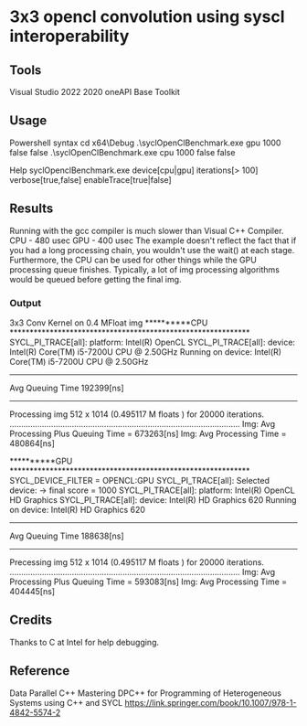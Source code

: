 # 3x3 opencl convolution using syscl interoperability

## Tools
Visual Studio 2022
2020 oneAPI Base Toolkit

## Usage
Powershell syntax
cd x64\Debug
 .\syclOpenClBenchmark.exe gpu 1000 false false
.\syclOpenClBenchmark.exe cpu 1000 false false

  Help
  syclOpenclBenchmark.exe device[cpu|gpu] iterations[> 100] verbose[true,false] enableTrace[true|false]

## Results
Running with the gcc compiler is much slower than Visual C++ Compiler.  
CPU - 480 usec
GPU - 400 usec
The example doesn't reflect the fact that if you had a long processing chain, you wouldn't use the wait() at each stage. Furthermore, the CPU can be used for other things while the GPU processing queue finishes. Typically, a lot of img processing algorithms would be queued before getting the final img.

### Output
3x3 Conv Kernel on 0.4 MFloat img
**********CPU ************************************************************
SYCL_PI_TRACE[all]:   platform: Intel(R) OpenCL
SYCL_PI_TRACE[all]:   device: Intel(R) Core(TM) i5-7200U CPU @ 2.50GHz
Running on device: Intel(R) Core(TM) i5-7200U CPU @ 2.50GHz
***********************************************************
Avg Queuing Time 192399[ns]
***********************************************************
Processing img 512 x 1014 (0.495117 M floats ) for 20000 iterations.
....................................................................................................
Img: Avg Processing Plus Queuing Time = 673263[ns]
Img: Avg Processing Time = 480864[ns]

**********GPU ************************************************************
SYCL_DEVICE_FILTER = OPENCL:GPU
SYCL_PI_TRACE[all]: Selected device: -> final score = 1000
SYCL_PI_TRACE[all]:   platform: Intel(R) OpenCL HD Graphics
SYCL_PI_TRACE[all]:   device: Intel(R) HD Graphics 620
Running on device: Intel(R) HD Graphics 620
***********************************************************
Avg Queuing Time 188638[ns]
***********************************************************
Precessing img 512 x 1014 (0.495117 M floats ) for 20000 iterations.
....................................................................................................
Img: Avg Processing Plus Queuing Time = 593083[ns]
Img: Avg Processing Time = 404445[ns]

## Credits
Thanks to C at Intel for help debugging. 

## Reference
Data Parallel C++
Mastering DPC++ for Programming of Heterogeneous Systems using C++ and SYCL
https://link.springer.com/book/10.1007/978-1-4842-5574-2
